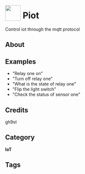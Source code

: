 # <img src="https://raw.githack.com/FortAwesome/Font-Awesome/master/svgs/solid/robot.svg" card_color="#22A7F0" width="50" height="50" style="vertical-align:bottom"/> Piot
Control iot through the mqtt protocol

## About


## Examples
* "Relay one on"
* "Turn off relay one"
* "What is the state of relay one"
* "Flip the light switch"
* "Check the status of sensor one"

## Credits
gh9st

## Category
**IoT**

## Tags

